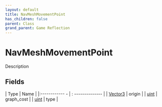 ```yaml
---
layout: default
title: NavMeshMovementPoint
has_children: false
parent: Class
grand_parent: Game Reflection
---
```

# NavMeshMovementPoint
Description 

## Fields
| Type | Name |
|:------------ - | : -------------- |
| [Vector3](game-reflection/classes/vector3.md) | origin |
| [uint](game-reflection/components/uint.md) | graph_cost |
| [uint](game-reflection/components/uint.md) | type |
